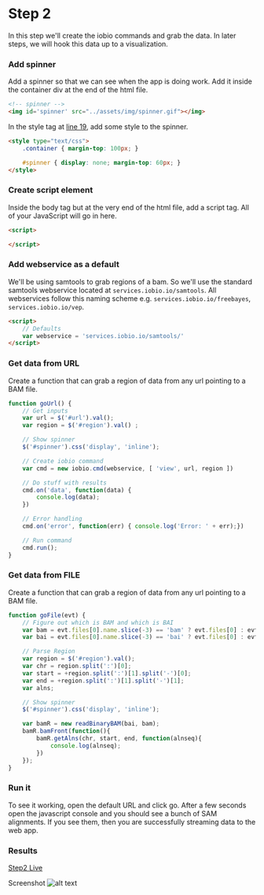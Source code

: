 # Step 2
In this step we'll create the iobio commands and grab the data. In later steps, we will hook this data up to a visualization.

### Add spinner
Add a spinner so that we can see when the app is doing work. Add it inside the container div at the end of the html file.
```html
<!-- spinner -->
<img id='spinner' src="../assets/img/spinner.gif"></img>
```

In the style tag at [line 19](https://github.com/iobio/example-bamViewer/blob/master/step1/app.step1.html#L19), add some style to the spinner.
```html
<style type="text/css">
	.container { margin-top: 100px; }

    #spinner { display: none; margin-top: 60px; }
</style>
```

### Create script element
Inside the body tag but at the very end of the html file, add a script tag. All of your JavaScript will go in here.

```html
<script>

</script>
```

### Add webservice as a default
We'll be using samtools to grab regions of a bam. So we'll use the standard samtools webservice located at ```services.iobio.io/samtools```. All webservices follow this naming scheme e.g. ```services.iobio.io/freebayes```, ```services.iobio.io/vep```.

```html
<script>
    // Defaults
  	var webservice = 'services.iobio.io/samtools/'
</script>
```

### Get data from URL
Create a function that can grab a region of data from any url pointing to a BAM file.
```JavaScript
function goUrl() {
    // Get inputs
  	var url = $('#url').val();
    var region = $('#region').val() ;

    // Show spinner
    $('#spinner').css('display', 'inline');

    // Create iobio command
    var cmd = new iobio.cmd(webservice, [ 'view', url, region ])

    // Do stuff with results
    cmd.on('data', function(data) {
        console.log(data);
    })

    // Error handling
    cmd.on('error', function(err) { console.log('Error: ' + err);})

    // Run command
    cmd.run();
}
```

### Get data from FILE
Create a function that can grab a region of data from any url pointing to a BAM file.
```JavaScript
function goFile(evt) {
    // Figure out which is BAM and which is BAI
    var bam = evt.files[0].name.slice(-3) == 'bam' ? evt.files[0] : evt.files[1];
    var bai = evt.files[0].name.slice(-3) == 'bai' ? evt.files[0] : evt.files[1];

    // Parse Region
    var region = $('#region').val();
    var chr = region.split(':')[0];
    var start = +region.split(':')[1].split('-')[0];
    var end = +region.split(':')[1].split('-')[1];
    var alns;

    // Show spinner
    $('#spinner').css('display', 'inline');

    var bamR = new readBinaryBAM(bai, bam);
    bamR.bamFront(function(){
        bamR.getAlns(chr, start, end, function(alnseq){
            console.log(alnseq);
        })
    });
}
```

### Run it
To see it working, open the default URL and click go. After a few seconds open the javascript console and you should see a bunch of SAM alignments. If you see them, then you are successfully streaming data to the web app.

### Results
[Step2 Live](http://iobio.github.io/example-bamViewer/step2/app.step2.html)

Screenshot
![alt text](https://raw.githubusercontent.com/iobio/example-bamViewer/master/assets/img/step2.png)
